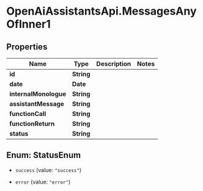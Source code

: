 # OpenAiAssistantsApi.MessagesAnyOfInner1

## Properties

Name | Type | Description | Notes
------------ | ------------- | ------------- | -------------
**id** | **String** |  | 
**date** | **Date** |  | 
**internalMonologue** | **String** |  | 
**assistantMessage** | **String** |  | 
**functionCall** | **String** |  | 
**functionReturn** | **String** |  | 
**status** | **String** |  | 



## Enum: StatusEnum


* `success` (value: `"success"`)

* `error` (value: `"error"`)




